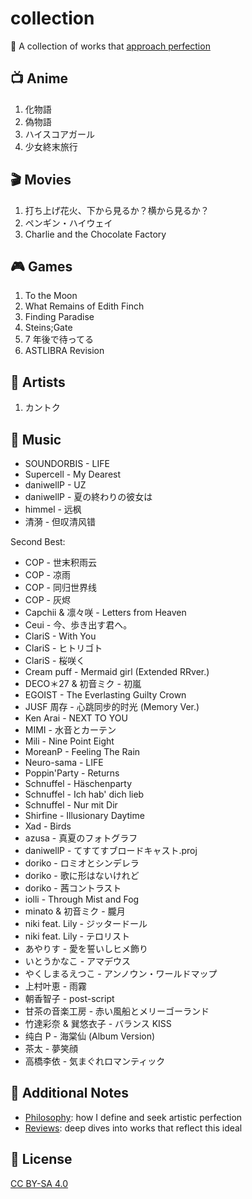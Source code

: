 # collection

🌟 A collection of works that [approach perfection](docs/criteria-quick.md)

## 📺 Anime

1. 化物語
2. 偽物語
3. ハイスコアガール
4. 少女終末旅行

## 🎬 Movies

1. 打ち上げ花火、下から見るか？横から見るか？
2. ペンギン・ハイウェイ
3. Charlie and the Chocolate Factory

## 🎮 Games

1. To the Moon
2. What Remains of Edith Finch
3. Finding Paradise
4. Steins;Gate
5. 7 年後で待ってる
6. ASTLIBRA Revision

## 🎨 Artists

1. カントク

## 🎵 Music

- SOUNDORBIS - LIFE
- Supercell - My Dearest
- daniwellP - UZ
- daniwellP - 夏の終わりの彼女は
- himmel - 远枫
- 清漪 - 但叹清风错

Second Best:

- COP - 世末积雨云
- COP - 凉雨
- COP - 同归世界线
- COP - 灰烬
- Capchii & 凛々咲 - Letters from Heaven
- Ceui - 今、歩き出す君へ。
- ClariS - With You
- ClariS - ヒトリゴト
- ClariS - 桜咲く
- Cream puff - Mermaid girl (Extended RRver.)
- DECO＊27 & 初音ミク - 初嵐
- EGOIST - The Everlasting Guilty Crown
- JUSF 周存 - 心跳同步的时光 (Memory Ver.)
- Ken Arai - NEXT TO YOU
- MIMI - 水音とカーテン
- Mili - Nine Point Eight
- MoreanP - Feeling The Rain
- Neuro-sama - LIFE
- Poppin'Party - Returns
- Schnuffel - Häschenparty
- Schnuffel - Ich hab' dich lieb
- Schnuffel - Nur mit Dir
- Shirfine - Illusionary Daytime
- Xad - Birds
- azusa - 真夏のフォトグラフ
- daniwellP - てすてすブロードキャスト.proj
- doriko - ロミオとシンデレラ
- doriko - 歌に形はないけれど
- doriko - 茜コントラスト
- iolli - Through Mist and Fog
- minato & 初音ミク - 朧月
- niki feat. Lily - ジッタードール
- niki feat. Lily - テロリスト
- あやりす - 愛を誓いしヒメ飾り
- いとうかなこ - アマデウス
- やくしまるえつこ - アンノウン・ワールドマップ
- 上村叶恵 - 雨霧
- 朝香智子 - post-script
- 甘茶の音楽工房 - 赤い風船とメリーゴーランド
- 竹達彩奈 & 巽悠衣子 - バランス KISS
- 纯白 P - 海棠仙 (Album Version)
- 茶太 - 夢笑顔
- 高橋李依 - 気まぐれロマンティック

## 🧭 Additional Notes

- [Philosophy](docs/philosophy.md): how I define and seek artistic perfection
- [Reviews](docs/reviews.md): deep dives into works that reflect this ideal

## 📄 License

[CC BY-SA 4.0](LICENSE)
